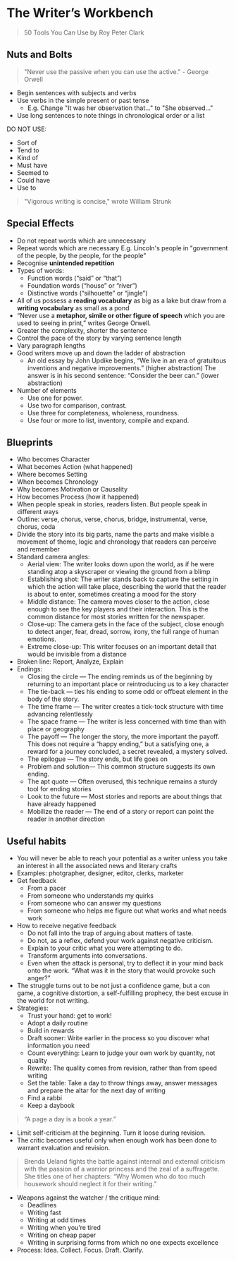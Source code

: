 # The Writer’s Workbench

> 50 Tools You Can Use by Roy Peter Clark

## Nuts and Bolts

> "Never use the passive when you can use the active." - George Orwell

- Begin sentences with subjects and verbs
- Use verbs in the simple present or past tense
    - E.g. Change "It was her observation that..." to "She observed..."
- Use long sentences to note things in chronological order or a list

DO NOT USE:

- Sort of
- Tend to
- Kind of
- Must have
- Seemed to
- Could have
- Use to

> "Vigorous writing is concise," wrote William Strunk

## Special Effects

- Do not repeat words which are unnecessary
- Repeat words which are necessary E.g. Lincoln's people in "government of the people, by the people, for the people"
- Recognise **unintended repetition**
- Types of words:
    - Function words (“said” or “that”)
    - Foundation words (“house” or “river”)
    - Distinctive words (“silhouette” or “jingle”)
- All of us possess a **reading vocabulary** as big as a lake but draw from a **writing vocabulary** as small as a pond
- “Never use a **metaphor, simile or other figure of speech** which you are used to seeing in print,” writes George Orwell.
- Greater the complexity, shorter the sentence
- Control the pace of the story by varying sentence length
- Vary paragraph lengths
- Good writers move up and down the ladder of abstraction
    - An old essay by John Updike begins, “We live in an era of gratuitous inventions and negative improvements.” (higher abstraction) The answer is in his second sentence: “Consider the beer can.” (lower abstraction)
- Number of elements
    - Use one for power.
    - Use two for comparison, contrast.
    - Use three for completeness, wholeness, roundness.
    - Use four or more to list, inventory, compile and expand.

## Blueprints

- Who becomes Character
- What becomes Action (what happened)
- Where becomes Setting
- When becomes Chronology
- Why becomes Motivation or Causality
- How becomes Process (how it happened)
- When people speak in stories, readers listen. But people speak in different ways
- Outline: verse, chorus, verse, chorus, bridge, instrumental, verse, chorus, coda
- Divide the story into its big parts, name the parts and make visible a movement of theme, logic and chronology that readers can perceive and remember
- Standard camera angles:
    - Aerial view: The writer looks down upon the world, as if he were standing atop a skyscraper or viewing the ground from a blimp
    - Establishing shot: The writer stands back to capture the setting in which the action will take place, describing the world that the reader is about to enter, sometimes creating a mood for the story
    - Middle distance: The camera moves closer to the action, close enough to see the key players and their interaction. This is the common distance for most stories written for the newspaper.
    - Close-up: The camera gets in the face of the subject, close enough to detect anger, fear, dread, sorrow, irony, the full range of human emotions.
    - Extreme close-up: This writer focuses on an important detail that would be invisible from a distance
- Broken line: Report, Analyze, Explain
- Endings:
    - Closing the circle — The ending reminds us of the beginning by returning to an important place or reintroducing us to a key character
    - The tie-back — ties his ending to some odd or offbeat element in the body of the story.
    - The time frame — The writer creates a tick-tock structure with time advancing relentlessly
    - The space frame — The writer is less concerned with time than with place or geography
    - The payoff — The longer the story, the more important the payoff. This does not require a “happy ending,” but a satisfying one, a reward for a journey concluded, a secret revealed, a mystery solved.
    - The epilogue — The story ends, but life goes on
    - Problem and solution— This common structure suggests its own ending.
    - The apt quote — Often overused, this technique remains a sturdy tool for ending stories
    - Look to the future — Most stories and reports are about things that have already happened
    - Mobilize the reader — The end of a story or report can point the reader in another direction

## Useful habits

- You will never be able to reach your potential as a writer unless you take an interest in all the associated news and literary crafts
- Examples: photgrapher, designer, editor, clerks, marketer
- Get feedback
    - From a pacer
    - From someone who understands my quirks
    - From someone who can answer my questions
    - From someone who helps me figure out what works and what needs work
- How to receive negative feedback
    - Do not fall into the trap of arguing about matters of taste.
    - Do not, as a reflex, defend your work against negative criticism.
    - Explain to your critic what you were attempting to do.
    - Transform arguments into conversations.
    - Even when the attack is personal, try to deflect it in your mind back onto the work. “What was it in the story that would provoke such anger?”
- The struggle turns out to be not just a confidence game, but a con game, a cognitive distortion, a self-fulfilling prophecy, the best excuse in the world for not writing.
- Strategies:
    - Trust your hand: get to work!
    - Adopt a daily routine
    - Build in rewards
    - Draft sooner: Write earlier in the process so you discover what information you need
    - Count everything: Learn to judge your own work by quantity, not quality
    - Rewrite: The quality comes from revision, rather than from speed writing
    - Set the table: Take a day to throw things away, answer messages and prepare the altar for the next day of writing
    - Find a rabbi
    - Keep a daybook

> “A page a day is a book a year.”

- Limit self-criticism at the beginning. Turn it loose during revision.
- The critic becomes useful only when enough work has been done to warrant evaluation and revision.

> Brenda Ueland fights the battle against internal and external criticism with the passion of a warrior princess and the zeal of a suffragette. She titles one of her chapters: “Why Women who do too much housework should neglect it for their writing.”

- Weapons against the watcher / the critique mind:
    - Deadlines
    - Writing fast
    - Writing at odd times
    - Writing when you’re tired
    - Writing on cheap paper
    - Writing in surprising forms from which no one expects excellence
- Process: Idea. Collect. Focus. Draft. Clarify.
